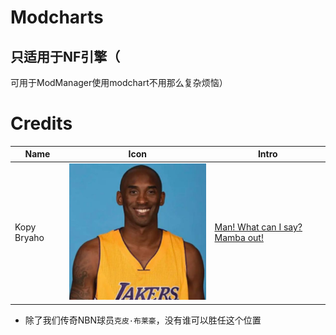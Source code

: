 # Modcharts

## 只适用于NF引擎（ 
可用于ModManager使用modchart不用那么复杂烦恼）

# Credits
| Name | Icon | Intro | 
| ---- | ---- | ----- |
| Kopy Bryaho | ![](docs/man.png) | <ins>Man! What can I say? Mamba out!</ins>

- 除了我们传奇NBN球员`克皮·布莱豪`，没有谁可以胜任这个位置
